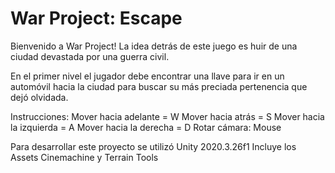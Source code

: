 # War Project: Escape

Bienvenido a War Project! La idea detrás de este juego es  huir de una ciudad devastada por una guerra civil.

En el primer nivel el jugador debe encontrar una llave para ir en un automóvil hacia la ciudad para buscar su más preciada pertenencia que dejó olvidada.

Instrucciones:
Mover hacia adelante = W
Mover hacia atrás = S
Mover hacia la izquierda = A
Mover hacia la derecha = D
Rotar cámara: Mouse

Para desarrollar este proyecto se utilizó Unity 2020.3.26f1
Incluye los Assets Cinemachine y Terrain Tools

